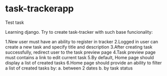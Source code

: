 # task-trackerapp
Test task

Learning django. Try to create task-tracker with such base funcionality:

1.New user must have an ability to register in tracker 
2.Logged in user can create a new task and specify title and description 
3.After creating task successfully, redirect user to the task preview page 
4.Task preview page must contains a link to edit current task 
5.By default, Home page should display a list of created tasks 
6.Home page should provide an ability to filter a list of created tasks by: 
  a. between 2 dates 
  b. by task status 
